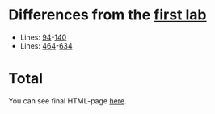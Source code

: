 # Differences from the [first lab](https://github.com/mezgoodle/canvas-graph-visualize/tree/master/Lab_rob_1)

- Lines: [94](https://github.com/mezgoodle/canvas-graph-visualize/blob/master/Lab_rob_3/script.js#L94)-[140](https://github.com/mezgoodle/canvas-graph-visualize/blob/master/Lab_rob_3/script.js#L140)
- Lines: [464](https://github.com/mezgoodle/canvas-graph-visualize/blob/master/Lab_rob_3/script.js#L464)-[634](https://github.com/mezgoodle/canvas-graph-visualize/blob/master/Lab_rob_3/script.js#L634)

# Total

You can see final HTML-page [here](https://mezgoodle.github.io/canvas-graph-visualize/Lab_rob_3/).
